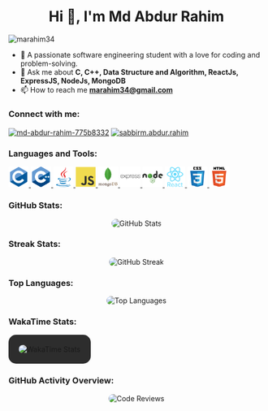 <h1 align="center">Hi 👋, I'm Md Abdur Rahim</h1>

<p align="left"> <img src="https://komarev.com/ghpvc/?username=marahim34&label=Profile%20views&color=0e75b6&style=flat" alt="marahim34" /> </p>

- 🌱 A passionate software engineering student with a love for coding and problem-solving.
- 💬 Ask me about **C, C++, Data Structure and Algorithm, ReactJs, ExpressJS, NodeJs, MongoDB**
- 📫 How to reach me **marahim34@gmail.com**

<h3 align="left">Connect with me:</h3>
<p align="left">
<a href="https://linkedin.com/in/md-abdur-rahim-775b8332" target="blank"><img align="center" src="https://raw.githubusercontent.com/rahuldkjain/github-profile-readme-generator/master/src/images/icons/Social/linked-in-alt.svg" alt="md-abdur-rahim-775b8332" height="30" width="40" /></a>
<a href="https://fb.com/sabbirm.abdur.rahim" target="blank"><img align="center" src="https://raw.githubusercontent.com/rahuldkjain/github-profile-readme-generator/master/src/images/icons/Social/facebook.svg" alt="sabbirm.abdur.rahim" height="30" width="40" /></a>
</p>

<h3 align="left">Languages and Tools:</h3>
<p align="left"> 
  <a href="https://www.cprogramming.com/" target="_blank" rel="noreferrer"> 
    <img src="https://raw.githubusercontent.com/devicons/devicon/master/icons/c/c-original.svg" alt="C" width="40" height="40"/> 
  </a> 
  <a href="https://isocpp.org/" target="_blank" rel="noreferrer"> 
    <img src="https://raw.githubusercontent.com/devicons/devicon/master/icons/cplusplus/cplusplus-original.svg" alt="C++" width="40" height="40"/> 
  </a> 
  <a href="https://www.java.com/" target="_blank" rel="noreferrer"> 
    <img src="https://raw.githubusercontent.com/devicons/devicon/master/icons/java/java-original.svg" alt="Java" width="40" height="40"/> 
  </a> 
  <a href="https://developer.mozilla.org/en-US/docs/Web/JavaScript" target="_blank" rel="noreferrer"> 
    <img src="https://raw.githubusercontent.com/devicons/devicon/master/icons/javascript/javascript-original.svg" alt="JavaScript" width="40" height="40"/> 
  </a> 
  <a href="https://www.mongodb.com/" target="_blank" rel="noreferrer"> 
    <img src="https://raw.githubusercontent.com/devicons/devicon/master/icons/mongodb/mongodb-original-wordmark.svg" alt="MongoDB" width="40" height="40"/> 
  </a> 
  <a href="https://expressjs.com/" target="_blank" rel="noreferrer"> 
    <img src="https://raw.githubusercontent.com/devicons/devicon/master/icons/express/express-original-wordmark.svg" alt="ExpressJS" width="40" height="40"/> 
  </a> 
  <a href="https://nodejs.org" target="_blank" rel="noreferrer"> 
    <img src="https://raw.githubusercontent.com/devicons/devicon/master/icons/nodejs/nodejs-original-wordmark.svg" alt="NodeJS" width="40" height="40"/> 
  </a> 
  <a href="https://reactjs.org/" target="_blank" rel="noreferrer"> 
    <img src="https://raw.githubusercontent.com/devicons/devicon/master/icons/react/react-original-wordmark.svg" alt="React" width="40" height="40"/> 
  </a> 
  <a href="https://www.w3.org/Style/CSS/" target="_blank" rel="noreferrer"> 
    <img src="https://raw.githubusercontent.com/devicons/devicon/master/icons/css3/css3-original-wordmark.svg" alt="CSS" width="40" height="40"/> 
  </a> 
  <a href="https://www.w3.org/html/" target="_blank" rel="noreferrer"> 
    <img src="https://raw.githubusercontent.com/devicons/devicon/master/icons/html5/html5-original-wordmark.svg" alt="HTML" width="40" height="40"/> 
  </a> 
</p>

<h3 align="left">GitHub Stats:</h3>
<p align="center">
  <img src="https://github-readme-stats.vercel.app/api?username=marahim34&show_icons=true&theme=dark&hide_border=true" alt="GitHub Stats" style="width: 400px; height: 200px; border-radius: 15px;"/>
</p>

<h3 align="left">Streak Stats:</h3>
<p align="center">
  <img src="https://streak-stats.demolab.com?user=marahim34&theme=dark&hide_border=true" alt="GitHub Streak" style="width: 400px; height: 200px; border-radius: 15px;"/>
</p>

<h3 align="left">Top Languages:</h3>
<p align="center">
  <img src="https://github-readme-stats.vercel.app/api/top-langs/?username=marahim34&layout=compact&theme=dark&hide_border=true" alt="Top Languages" style="width: 400px; height: 200px; border-radius: 15px;"/>
</p>

<h3 align="left">WakaTime Stats:</h3>
<div align="center" style="background-color: #2d2d2d; padding: 20px; border-radius: 15px; display: inline-block;">
  <img src="https://wakatime.com/share/@109f72e8-8765-49ba-8f1e-4961b522e059/9a1c3933-5d88-4011-ae07-1dd666a245de.svg" alt="WakaTime Stats" style="width: 400px; height: 200px; border-radius: 15px;"/>
</div>

<h3 align="left">GitHub Activity Overview:</h3>
<div align="center">
  <img src="https://github-readme-activity-graph.vercel.app/graph?username=marahim34&theme=react-dark&area=true&hide_border=true" alt="Code Reviews" style="width: 400px; height: 200px; border-radius: 15px;"/>
</div>
